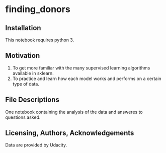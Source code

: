 # finding_donors

## Installation
This notebook requires python 3.


## Motivation
1. To get more familiar with the many supervised learning algorithms available in sklearn.
1. To practice and learn how each model works and performs on a certain type of data.


## File Descriptions
One notebook containing the analysis of the data and answeres to questions asked.


## Licensing, Authors, Acknowledgements
Data are provided by Udacity.
